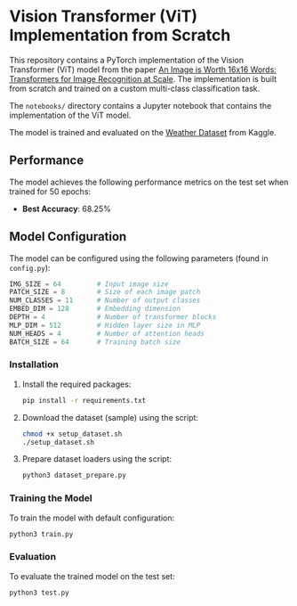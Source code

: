 # Vision Transformer (ViT) Implementation from Scratch

This repository contains a PyTorch implementation of the Vision Transformer (ViT) model from the paper [An Image is Worth 16x16 Words: Transformers for Image Recognition at Scale](https://arxiv.org/abs/2010.11929). The implementation is built from scratch and trained on a custom multi-class classification task.

The `notebooks/` directory contains a Jupyter notebook that contains the implementation of the ViT model.

The model is trained and evaluated on the [Weather Dataset](https://www.kaggle.com/datasets/jehanbhathena/weather-dataset) from Kaggle.

## Performance

The model achieves the following performance metrics on the test set when trained for 50 epochs:
- **Best Accuracy**: 68.25%

## Model Configuration

The model can be configured using the following parameters (found in `config.py`):

```python
IMG_SIZE = 64         # Input image size
PATCH_SIZE = 8        # Size of each image patch
NUM_CLASSES = 11      # Number of output classes
EMBED_DIM = 128       # Embedding dimension
DEPTH = 4             # Number of transformer blocks
MLP_DIM = 512         # Hidden layer size in MLP
NUM_HEADS = 4         # Number of attention heads
BATCH_SIZE = 64       # Training batch size
```

### Installation

1. Install the required packages:
   ```bash
   pip install -r requirements.txt
   ```

2. Download the dataset (sample) using the script:
   ```bash
   chmod +x setup_dataset.sh
   ./setup_dataset.sh
   ```

3. Prepare dataset loaders using the script:
   ```bash
   python3 dataset_prepare.py
   ```

### Training the Model

To train the model with default configuration:
```bash
python3 train.py
```

### Evaluation

To evaluate the trained model on the test set:
```bash
python3 test.py
```
